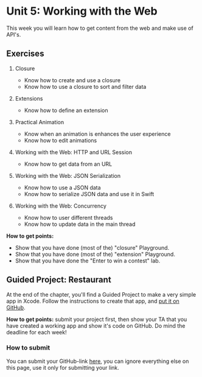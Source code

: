 # Unit 5: Working with the Web
This week you will learn how to get content from the web and make use of API's.

## Exercises
1. Closure
	- Know how to create and use a closure
	- Know how to use a closure to sort and filter data

2. Extensions
	- Know how to define an extension

3. Practical Animation
	- Know when an animation is enhances the user experience
	- Know how to edit animations

4. Working with the Web: HTTP and URL Session
	- Know how to get data from an URL

5. Working with the Web: JSON Serialization
	- Know how to use a JSON data
	- Know how to serialize JSON data and use it in  Swift

6. Working with the Web: Concurrency
	- Know how to user different threads
	- Know how to update data in the main thread

**How to get points:**

- Show that you have done (most of the) "closure" Playground.
- Show that you have done (most of the) "extension" Playground.
- Show that you have done the "Enter to win a contest" lab.

## Guided Project: Restaurant

At the end of the chapter, you'll find a Guided Project to make a very simple app in Xcode. Follow the instructions to create that app, and [put it on GitHub](/ios/github).

**How to get points:** submit your project first, then show your TA that you have created a working app and show it's code on GitHub. Do mind the deadline for each week!

### How to submit

You can submit your GitHub-link [here](/projects/many-lists#submit-content), you can ignore everything else on this page, use it only for submitting your link.